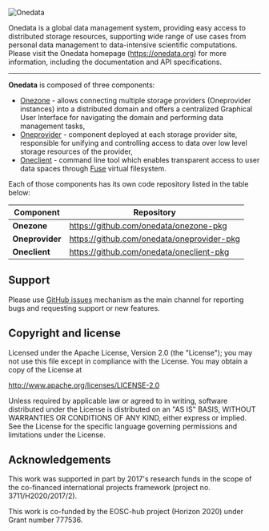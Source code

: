 
![Onedata](resources/logo.png)

Onedata is a global data management system, providing easy
access to distributed storage resources, supporting wide range of use cases from
personal data management to data-intensive scientific computations.
Please visit the Onedata homepage (https://onedata.org) for more information, including the documentation and API specifications.

---

**Onedata** is composed of three components:

  * [Onezone](https://onedata.org/docs/doc/administering_onedata/onezone_overview.html) -
    allows connecting multiple storage providers (Oneprovider
    instances) into a distributed domain and offers a centralized Graphical User
    Interface for navigating the domain and performing data management tasks,
  * [Oneprovider](https://onedata.org/docs/doc/administering_onedata/provider_overview.html) -
    component deployed at each storage
    provider site, responsible for unifying and controlling access to data over
    low level storage resources of the provider,
  * [Oneclient](https://onedata.org/docs/doc/using_onedata/oneclient.html) -
    command line tool which enables transparent access to user data spaces
    through [Fuse](https://github.com/libfuse/libfuse) virtual filesystem.

Each of those components has its own code repository listed in the table below:


| Component | Repository      | 
|----------------------|---------------------|
| **Onezone** | https://github.com/onedata/onezone-pkg | 
| **Oneprovider** | https://github.com/onedata/oneprovider-pkg | 
| **Oneclient** | https://github.com/onedata/oneclient-pkg |


## Support

Please use [GitHub issues](https://github.com/onedata/onedata/issues) mechanism
as the main channel for reporting bugs and requesting support or new features.

## Copyright and license

Licensed under the Apache License, Version 2.0 (the "License");
you may not use this file except in compliance with the License.
You may obtain a copy of the License at

http://www.apache.org/licenses/LICENSE-2.0

Unless required by applicable law or agreed to in writing, software
distributed under the License is distributed on an "AS IS" BASIS,
WITHOUT WARRANTIES OR CONDITIONS OF ANY KIND, either express or implied.
See the License for the specific language governing permissions and
limitations under the License.

## Acknowledgements
This work was supported in part by 2017's research funds in the scope of the
co-financed international projects framework (project no. 3711/H2020/2017/2).

This work is co-funded by the EOSC-hub project (Horizon 2020) under Grant number 777536.
